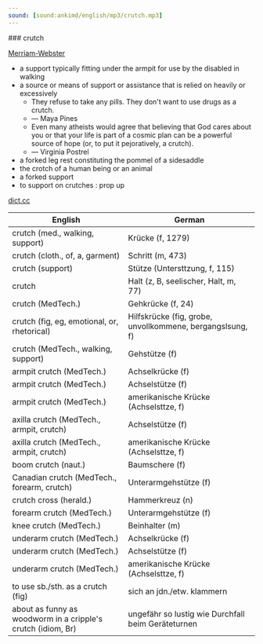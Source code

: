 ```yaml
---
sound: [sound:ankimd/english/mp3/crutch.mp3]
---
```


\### crutch

[Merriam-Webster](https://www.merriam-webster.com/dictionary/crutch)

- a support typically fitting under the armpit for use by the disabled in walking
- a source or means of support or assistance that is relied on heavily or excessively
    - They refuse to take any pills. They don't want to use drugs as a crutch.
    - — Maya Pines
    - Even many atheists would agree that believing that God cares about you or that your life is part of a cosmic plan can be a powerful source of hope (or, to put it pejoratively, a crutch).
    - — Virginia Postrel
- a forked leg rest constituting the pommel of a sidesaddle
- the crotch of a human being or an animal
- a forked support
- to support on crutches : prop up

[dict.cc](https://www.dict.cc/crutch)

| English        | German       |
| -------------- | ------------ |
| crutch (med., walking, support) | Krücke (f, 1279) |
| crutch (cloth., of, a, garment) | Schritt (m, 473) |
| crutch (support) | Stütze (Untersttzung, f, 115) |
| crutch | Halt (z, B, seelischer, Halt, m, 77) |
| crutch (MedTech.) | Gehkrücke (f, 24) |
| crutch (fig, eg, emotional, or, rhetorical) | Hilfskrücke (fig, grobe, unvollkommene, bergangslsung, f) |
| crutch (MedTech., walking, support) | Gehstütze (f) |
| armpit crutch (MedTech.) | Achselkrücke (f) |
| armpit crutch (MedTech.) | Achselstütze (f) |
| armpit crutch (MedTech.) | amerikanische Krücke (Achselsttze, f) |
| axilla crutch (MedTech., armpit, crutch) | Achselstütze (f) |
| axilla crutch (MedTech., armpit, crutch) | amerikanische Krücke (Achselsttze, f) |
| boom crutch (naut.) | Baumschere (f) |
| Canadian crutch (MedTech., forearm, crutch) | Unterarmgehstütze <UAG> (f) |
| crutch cross (herald.) | Hammerkreuz (n) |
| forearm crutch (MedTech.) | Unterarmgehstütze <UAG> (f) |
| knee crutch (MedTech.) | Beinhalter (m) |
| underarm crutch (MedTech.) | Achselkrücke (f) |
| underarm crutch (MedTech.) | Achselstütze (f) |
| underarm crutch (MedTech.) | amerikanische Krücke (Achselsttze, f) |
| to use sb./sth. as a crutch (fig) | sich an jdn./etw. klammern |
| about as funny as woodworm in a cripple's crutch (idiom, Br) | ungefähr so lustig wie Durchfall beim Geräteturnen |
